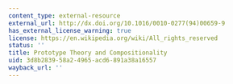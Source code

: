 ```yaml
---
content_type: external-resource
external_url: http://dx.doi.org/10.1016/0010-0277(94)00659-9
has_external_license_warning: true
license: https://en.wikipedia.org/wiki/All_rights_reserved
status: ''
title: Prototype Theory and Compositionality
uid: 3d8b2839-58a2-4965-acd6-891a38a16557
wayback_url: ''
---
```

